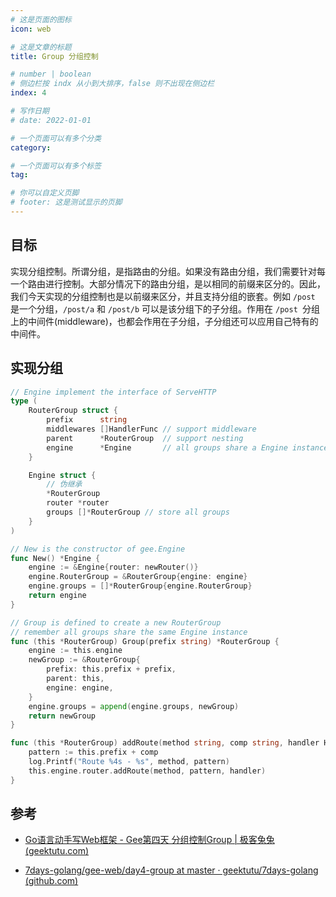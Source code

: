 ```yaml
---
# 这是页面的图标
icon: web

# 这是文章的标题
title: Group 分组控制

# number | boolean
# 侧边栏按 indx 从小到大排序，false 则不出现在侧边栏
index: 4

# 写作日期
# date: 2022-01-01

# 一个页面可以有多个分类
category: 

# 一个页面可以有多个标签
tag: 

# 你可以自定义页脚
# footer: 这是测试显示的页脚
---
```






## 目标

实现分组控制。所谓分组，是指路由的分组。如果没有路由分组，我们需要针对每一个路由进行控制。大部分情况下的路由分组，是以相同的前缀来区分的。因此，我们今天实现的分组控制也是以前缀来区分，并且支持分组的嵌套。例如 `/post` 是一个分组，`/post/a` 和 `/post/b` 可以是该分组下的子分组。作用在 `/post `分组上的中间件(middleware)，也都会作用在子分组，子分组还可以应用自己特有的中间件。





## 实现分组



```go
// Engine implement the interface of ServeHTTP
type (
	RouterGroup struct {
		prefix      string
		middlewares []HandlerFunc // support middleware
		parent      *RouterGroup  // support nesting
		engine      *Engine       // all groups share a Engine instance
	}

	Engine struct {
		// 伪继承
		*RouterGroup
		router *router
		groups []*RouterGroup // store all groups
	}
)

// New is the constructor of gee.Engine
func New() *Engine {
	engine := &Engine{router: newRouter()}
	engine.RouterGroup = &RouterGroup{engine: engine}
	engine.groups = []*RouterGroup{engine.RouterGroup}
	return engine
}

// Group is defined to create a new RouterGroup
// remember all groups share the same Engine instance
func (this *RouterGroup) Group(prefix string) *RouterGroup {
	engine := this.engine
	newGroup := &RouterGroup{
		prefix: this.prefix + prefix,
		parent: this,
		engine: engine,
	}
	engine.groups = append(engine.groups, newGroup)
	return newGroup
}

func (this *RouterGroup) addRoute(method string, comp string, handler HandlerFunc) {
	pattern := this.prefix + comp
	log.Printf("Route %4s - %s", method, pattern)
	this.engine.router.addRoute(method, pattern, handler)
}
```







## 参考

- [Go语言动手写Web框架 - Gee第四天 分组控制Group | 极客兔兔 (geektutu.com)](https://geektutu.com/post/gee-day4.html)

- [7days-golang/gee-web/day4-group at master · geektutu/7days-golang (github.com)](https://github.com/geektutu/7days-golang/tree/master/gee-web/day4-group)
